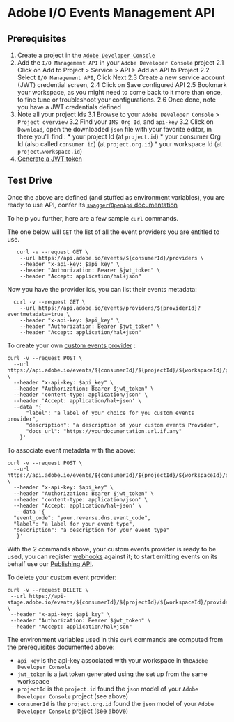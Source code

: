 <!--:nav_order:2-->

# Adobe I/O Events Management API

## Prerequisites

1. Create a project in the [`Adobe Developer Console`](https://www.adobe.io/apis/experienceplatform/console/docs.html#!AdobeDocs/adobeio-console/master/projects-empty.md)
2. Add the `I/O Management API` in your `Adobe Developer Console` project 
  2.1 Click on Add to Project > Service > API > Add an API to Project
  2.2 Select `I/O Management API`, Click Next
  2.3 Create a new service account (JWT) credential screen, 
  2.4 Click on Save configured API
  2.5 Bookmark your workspace, as you might need to come back to it more than once, to fine tune or troubleshoot your configurations.
  2.6 Once done, note you have a JWT credentials defined
3. Note all your project Ids
  3.1 Browse to your `Adobe Developer Console` > `Project overview`
  3.2 Find your `IMS Org Id`, and `api-key` 
  3.2 Click on `Download`, open the downloaded `json` file with your favorite editor, in there you'll find :
        * your project Id (at `project.id`) 
        * your consumer Org Id (also called `consumer id`) (at `project.org.id`)
        * your workspace Id (at `project.workspace.id`)           
5. [Generate a JWT token](https://www.adobe.io/apis/experienceplatform/console/docs.html#!AdobeDocs/adobeio-console/master/credentials.md)

## Test Drive

Once the above are defined (and stuffed as environment variables),
you are ready to use API, confer its [`swagger`/`OpenApi` documentation](https://www.adobe.io/apis/experienceplatform/events/ioeventsapi.html)

To help you further, here are a few sample `curl` commands.
 
The one below will `GET` the list of all the event providers you are entitled to use.

       curl -v --request GET \
        --url https://api.adobe.io/events/${consumerId}/providers \
        --header "x-api-key: $api_key" \
        --header "Authorization: Bearer $jwt_token" \
        --header "Accept: application/hal+json"
        
Now you have the provider ids, you can list their events metadata: 

      curl -v --request GET \
        --url https://api.adobe.io/events/providers/${providerId}?eventmetadata=true \
        --header "x-api-key: $api_key" \
        --header "Authorization: Bearer $jwt_token" \
        --header "Accept: application/hal+json" 
        
To create your own [custom events provider](../using/custom_events.md) :

    curl -v --request POST \
      --url https://api.adobe.io/events/${consumerId}/${projectId}/${workspaceId}/providers \
      --header "x-api-key: $api_key" \
      --header "Authorization: Bearer $jwt_token" \
      --header 'content-type: application/json' \
      --header 'Accept: application/hal+json' \
      --data '{
          "label": "a label of your choice for you custom events provider",
          "description": "a description of your custom events Provider",
          "docs_url": "https://yourdocumentation.url.if.any"
        }'
        
To associate event metadata with the above:

    curl -v --request POST \
      --url  https://api.adobe.io/events/${consumerId}/${projectId}/${workspaceId}/providers/${providerId}/eventmetadata \
      --header "x-api-key: $api_key" \
      --header "Authorization: Bearer $jwt_token" \
      --header 'content-type: application/json' \
      --header 'Accept: application/hal+json' \
       --data '{
      "event_code": "your.reverse.dns.event_code",
      "label": "a label for your event type",
      "description": "a description for your event type"
       }'

With the 2 commands above, your custom events provider is ready to be used, 
you can register [webhooks](../intro/webhooks_intro.md) against it;
to start emitting events on its behalf use our [Publishing API](eventsingress_api.md).

To delete your custom event provider:

    curl -v --request DELETE \
     --url https://api-stage.adobe.io/events/${consumerId}/${projectId}/${workspaceId}/providers/${providerId} \
     --header "x-api-key: $api_key" \
     --header "Authorization: Bearer $jwt_token" \
     --header "Accept: application/hal+json" 


The environment variables used in this `curl` commands are computed from the prerequisites documented above:
* `api_key` is the api-key associated with your workspace in the`Adobe Developer Console`
* `jwt_token` is a jwt token generated using the set up from the same workspace
* `projectId` is the `project.id` found the `json` model of your `Adobe Developer Console` project (see above) 
* `consumerId` is the `project.org.id` found the `json` model of your `Adobe Developer Console` project (see above) 

 
 
